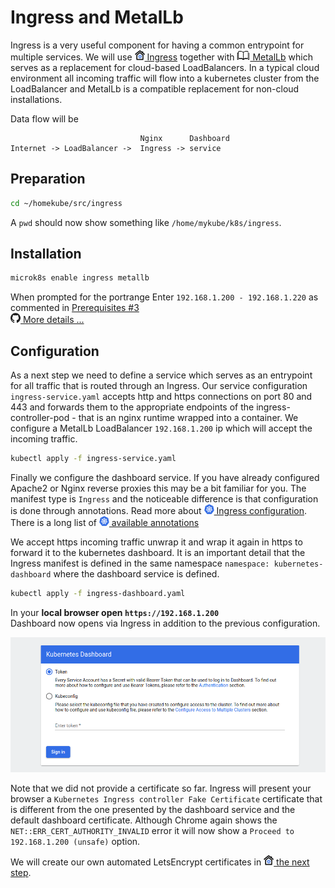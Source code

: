 # Ingress and MetalLb

Ingress is a very useful component for having a common entrypoint for multiple services.
We will use [![](../images/ico/color/homekube_16.png) Ingress](microk8s-addons.md#ingress)
together with [![](../images/ico/book_16.png) MetalLb](https://metallb.universe.tf) 
which serves as a replacement for cloud-based LoadBalancers. In a typical cloud environment all incoming
traffic will flow into a kubernetes cluster from the LoadBalancer and MetalLb is a compatible 
replacement for non-cloud installations.

Data flow will be

```
                             Nginx      Dashboard
Internet -> LoadBalancer ->  Ingress -> service 
```

## Preparation

```bash
cd ~/homekube/src/ingress
```
A ``pwd`` should now show something like `/home/mykube/k8s/ingress`.

## Installation

```bash
microk8s enable ingress metallb
```
When prompted for the portrange Enter `192.168.1.200 - 192.168.1.220`
as commented in [Prerequisites #3](../Readme.md#prerequisites)  
[![](../images/ico/github_16.png) More details ...](https://github.com/metallb/metallb)

## Configuration

As a next step we need to define a service which serves as an entrypoint for all traffic that is routed through
an Ingress. Our service configuration `ingress-service.yaml` accepts http and https connections on port 80 and 443
and forwards them to the appropriate endpoints of the ingress-controller-pod - that is an nginx runtime 
wrapped into a container. We configure a MetalLb LoadBalancer `192.168.1.200` ip which will accept the incoming
traffic. 

```bash
kubectl apply -f ingress-service.yaml
```

Finally we configure the dashboard service. If you have already configured Apache2 or Nginx reverse proxies 
this may be a bit familiar for you. The manifest type is `Ingress` and 
the noticeable difference is that configuration is done through annotations.
Read more about
[![](../images/ico/color/kubernetes_16.png) Ingress configuration](https://kubernetes.io/docs/concepts/services-networking/ingress/).  
There is a long list of 
[![](../images/ico/color/kubernetes_16.png) available annotations](https://kubernetes.github.io/ingress-nginx/user-guide/nginx-configuration/annotations/)

We accept https incoming traffic unwrap it and wrap it again in https to forward it to the kubernetes dashboard.
It is an important detail that the Ingress manifest is defined in the same namespace  `namespace: kubernetes-dashboard`
where the dashboard service is defined.

```bash
kubectl apply -f ingress-dashboard.yaml
```
In your **local browser open `https://192.168.1.200`**  
Dashboard now opens via Ingress in addition to the previous configuration. 

![](../images/dashboard-signin.png)

Note that we did not provide a certificate so far. 
Ingress will present your browser a `Kubernetes Ingress controller Fake Certificate`
certificate that is different from the one presented by the dashboard service and 
the default dashboard certificate. Although Chrome again shows the  `NET::ERR_CERT_AUTHORITY_INVALID`
error it will now show a `Proceed to 192.168.1.200 (unsafe)` option.

We will create our own automated LetsEncrypt certificates in
[![](../images/ico/color/homekube_16.png) the next step](cert-manager.md). 
